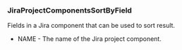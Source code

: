 ### JiraProjectComponentsSortByField
Fields in a Jira component that can be used to sort result.

- NAME - The name of the Jira project component.

